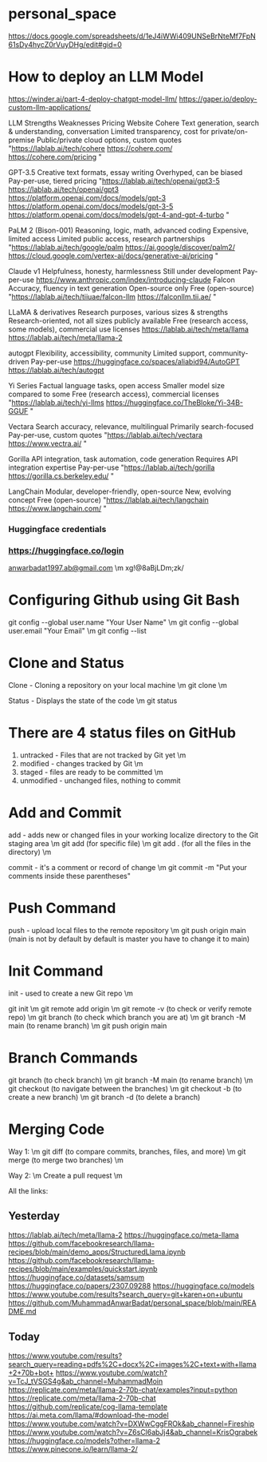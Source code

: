 # personal_space

https://docs.google.com/spreadsheets/d/1eJ4iWWi409UNSeBrNteMf7FpN61sDy4hycZ0rVuyDHg/edit#gid=0 

# How to deploy an LLM Model

https://winder.ai/part-4-deploy-chatgpt-model-llm/
https://gaper.io/deploy-custom-llm-applications/

LLM	Strengths	Weaknesses	Pricing	Website
Cohere	Text generation, search & understanding, conversation	Limited transparency, cost for private/on-premise	Public/private cloud options, custom quotes	"https://lablab.ai/tech/cohere 
https://cohere.com/ 
https://cohere.com/pricing "

GPT-3.5	Creative text formats, essay writing	Overhyped, can be biased	Pay-per-use, tiered pricing	"https://lablab.ai/tech/openai/gpt3-5  
https://lablab.ai/tech/openai/gpt3   
https://platform.openai.com/docs/models/gpt-3 
https://platform.openai.com/docs/models/gpt-3-5 
https://platform.openai.com/docs/models/gpt-4-and-gpt-4-turbo "

PaLM 2 (Bison-001)	Reasoning, logic, math, advanced coding	Expensive, limited access	Limited public access, research partnerships	"https://lablab.ai/tech/google/palm 
https://ai.google/discover/palm2/ 
https://cloud.google.com/vertex-ai/docs/generative-ai/pricing "

Claude v1	Helpfulness, honesty, harmlessness	Still under development	Pay-per-use	https://www.anthropic.com/index/introducing-claude 
Falcon	Accuracy, fluency in text generation	Open-source only	Free (open-source)	"https://lablab.ai/tech/tiiuae/falcon-llm
https://falconllm.tii.ae/ "

LLaMA & derivatives	Research purposes, various sizes & strengths	Research-oriented, not all sizes publicly available	Free (research access, some models), commercial use licenses	https://lablab.ai/tech/meta/llama https://lablab.ai/tech/meta/llama-2 

autogpt	Flexibility, accessibility, community	Limited support, community-driven	Pay-per-use	https://huggingface.co/spaces/aliabid94/AutoGPT https://lablab.ai/tech/autogpt 

Yi Series	Factual language tasks, open access	Smaller model size compared to some	Free (research access), commercial licenses	"https://lablab.ai/tech/yi-llms 
https://huggingface.co/TheBloke/Yi-34B-GGUF "

Vectara	Search accuracy, relevance, multilingual	Primarily search-focused	Pay-per-use, custom quotes	"https://lablab.ai/tech/vectara 
https://www.vectra.ai/ "

Gorilla	API integration, task automation, code generation	Requires API integration expertise	Pay-per-use	"https://lablab.ai/tech/gorilla
https://gorilla.cs.berkeley.edu/ "

LangChain	Modular, developer-friendly, open-source	New, evolving concept	Free (open-source)	"https://lablab.ai/tech/langchain 
https://www.langchain.com/ "

### Huggingface credentials

### https://huggingface.co/login
anwarbadat1997.ab@gmail.com \m
xg!@8aBjLDm;zk/

# Configuring Github using Git Bash

git config --global user.name "Your User Name" \m
git config --global user.email "Your Email" \m
git config --list

# Clone and Status

Clone - Cloning a repository on your local machine \m
git clone <add link of remote repo here> \m

Status -  Displays the state of the code \m
git status

# There are 4 status files on GitHub

1. untracked - Files that are not tracked by Git yet \m
2. modified - changes tracked by Git \m
3. staged - files are ready to be committed \m
4. unmodified - unchanged files, nothing to commit

# Add and Commit

add - adds new or changed files in your working localize directory to the Git staging area \m
git add <file name> (for specific file) \m
git add . (for all the files in the directory) \m

commit - it's a comment or record of change \m
git commit -m "Put your comments inside these parentheses" 

# Push Command

push - upload local files to the remote repository \m
git push origin main (main is not by default by default is master you have to change it to main)

# Init Command

init - used to create a new Git repo \m

git init \m
git remote add origin <Put your remote repo link here> \m
git remote -v (to check or verify remote repo) \m
git branch (to check which branch you are at) \m
git branch -M main (to rename branch) \m
git push origin main

# Branch Commands

git branch (to check branch) \m
git branch -M main (to rename branch) \m
git checkout <write branch name here> (to navigate between the branches) \m
git checkout -b <write the name of the new branch here> (to create a new branch) \m
git branch -d <write branch name here> (to delete a branch)

# Merging Code

Way 1: \m
git diff <write branch name here> (to compare commits, branches, files, and more) \m
git merge <write branch name here> (to merge two branches) \m

Way 2: \m
Create a pull request \m

All the links:

## Yesterday
https://lablab.ai/tech/meta/llama-2
https://huggingface.co/meta-llama
https://github.com/facebookresearch/llama-recipes/blob/main/demo_apps/StructuredLlama.ipynb
https://github.com/facebookresearch/llama-recipes/blob/main/examples/quickstart.ipynb
https://huggingface.co/datasets/samsum
https://huggingface.co/papers/2307.09288
https://huggingface.co/models
https://www.youtube.com/results?search_query=git+karen+on+ubuntu
https://github.com/MuhammadAnwarBadat/personal_space/blob/main/README.md

## Today
https://www.youtube.com/results?search_query=reading+pdfs%2C+docx%2C+images%2C+text+with+llama+2+70b+bot+
https://www.youtube.com/watch?v=TcJ_tVSGS4g&ab_channel=MuhammadMoin
https://replicate.com/meta/llama-2-70b-chat/examples?input=python
https://replicate.com/meta/llama-2-70b-chat
https://github.com/replicate/cog-llama-template
https://ai.meta.com/llama/#download-the-model
https://www.youtube.com/watch?v=DXWwCggFROk&ab_channel=Fireship
https://www.youtube.com/watch?v=Z6sCl6abJj4&ab_channel=KrisOgrabek
https://huggingface.co/models?other=llama-2
https://www.pinecone.io/learn/llama-2/
